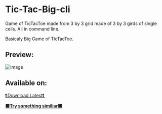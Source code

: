 # Tic-Tac-Big-cli
<p>
  Game of TicTacToe made from 3 by 3 grid made of 3 by 3 girds of single cells. 
  All in command line.
</p> <p>
  Basicaly Big Game of TicTacToe. 
</p>

## Preview:
![image](https://github.com/Y0hn/Tic-Tac-Big/assets/101512527/acf5d2b0-5193-45c4-895d-e5348a06c11d)

## Available on:
<p>
  <a href = "https://github.com/Y0hn/Tic-Tac-Big-cli/releases/download/1.0/Tic-Tac-Big.exe">⏬Download Latest⏬</a>
</p><b><p>
  <a href = "https://github.com/Y0hn/Tic-Tac-Big">🟩Try something similiar🟩</a>
</p>
